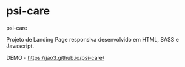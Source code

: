# psi-care
psi-care

Projeto de Landing Page responsiva desenvolvido em HTML, SASS e Javascript.

DEMO - https://jao3.github.io/psi-care/
